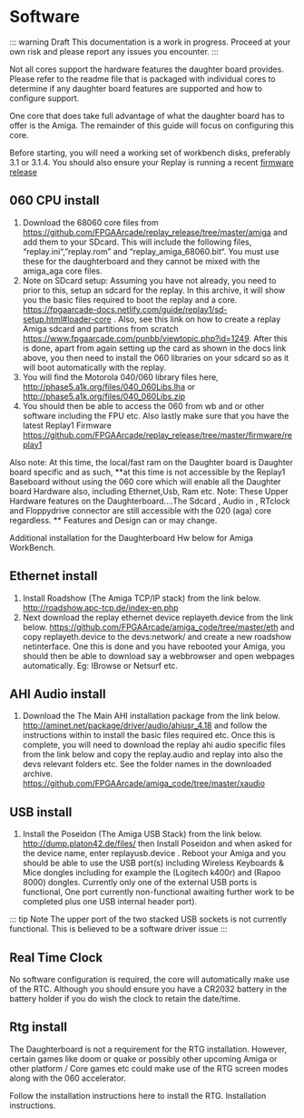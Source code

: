 # Software

::: warning Draft
This documentation is a work in progress. Proceed at your own risk and please report
any issues you encounter.
:::

Not all cores support the hardware features the daughter board provides.
Please refer to the readme file that is packaged with individual cores to
determine if any daughter board features are supported and how to configure support.

One core that does take full advantage of what the daughter board has to offer
is the Amiga. The remainder of this guide will focus on configuring this core.

Before starting, you will need a working set of workbench disks, preferably
3.1 or 3.1.4. You should also ensure your Replay is running a recent
[firmware release](/guide/replay1/firmware-upgrade)

<!-- and you’ll need an updated ROM and other files from the one in replay release for the 060.  -->

## 060 CPU install

1) Download the 68060 core files from https://github.com/FPGAArcade/replay_release/tree/master/amiga and add them to your SDcard. This will include the following files, “replay.ini“,”replay.rom” and “replay_amiga_68060.bit“. You must use these for the daughterboard and they cannot be mixed with the amiga_aga core files.
2) Note on SDcard setup: Assuming you have not already, you need to prior to this, setup an sdcard for the replay. In this archive, it will show you the basic files required to boot the replay and a core. https://fpgaarcade-docs.netlify.com/guide/replay1/sd-setup.html#loader-core . Also, see this link on how to create a replay Amiga sdcard and partitions from scratch https://www.fpgaarcade.com/punbb/viewtopic.php?id=1249. After this is done, apart from again setting up the card as shown in the docs link above, you then need to install the 060 libraries on your sdcard so as it will boot automatically with the replay.
3) You will find the Motorola 040/060 library files here, http://phase5.a1k.org/files/040_060Libs.lha or http://phase5.a1k.org/files/040_060Libs.zip
4) You should then be able to access the 060 from wb and or other software including the FPU etc. Also lastly make sure that you have the latest Replay1 Firmware https://github.com/FPGAArcade/replay_release/tree/master/firmware/replay1

Also note: At this time, the local/fast ram on the Daughter board is Daughter board specific and as such, **at this time is not accessible by the Replay1 Baseboard without using the 060 core which will enable all the Daughter board Hardware also, including Ethernet,Usb, Ram etc. Note: These Upper Hardware features on the Daughterboard….The Sdcard , Audio in , RTclock and Floppydrive connector are still accessible with the 020 (aga) core regardless.
** Features and Design can or may change.

Additional installation for the Daughterboard Hw below for Amiga WorkBench.

## Ethernet install

1) Install Roadshow (The Amiga TCP/IP stack) from the link below.
http://roadshow.apc-tcp.de/index-en.php
2) Next download the replay ethernet device replayeth.device from the link below.
https://github.com/FPGAArcade/amiga_code/tree/master/eth and copy replayeth.device to the devs:network/ and create a new roadshow netinterface. One this is done and you have rebooted your Amiga, you should then be able to download say a webbrowser and open webpages automatically. Eg: IBrowse or Netsurf etc.

## AHI Audio install

1) Download the The Main AHI installation package from the link below.
http://aminet.net/package/driver/audio/ahiusr_4.18 and follow the instructions within to install the basic files required etc.
Once this is complete, you will need to download the replay ahi audio specific files from the link below and copy the replay.audio and replay into also the devs relevant folders etc. See the folder names in the downloaded archive. https://github.com/FPGAArcade/amiga_code/tree/master/xaudio

## USB install

1) Install the Poseidon (The Amiga USB Stack) from the link below.
http://dump.platon42.de/files/ then Install Poseidon and when asked for the device name, enter replayusb.device . Reboot your Amiga and you should be able to use the USB port(s) including Wireless Keyboards & Mice dongles including for example the (Logitech k400r) and (Rapoo 8000) dongles. Currently only one of the external USB ports is functional, One port currently non-functional awaiting further work to be completed plus one USB internal header port).

::: tip Note
The upper port of the two stacked USB sockets is not currently functional. This
is believed to be a software driver issue
:::


## Real Time Clock

No software configuration is required, the core will automatically make use of the RTC.
Although you should ensure you have a CR2032 battery in the battery holder if you
do wish the clock to retain the date/time.

## Rtg install

The Daughterboard is not a requirement for the RTG installation.
However, certain games like doom or quake or possibly other upcoming Amiga or other platform / Core games etc could make use of the RTG screen modes along with the 060 accelerator.

Follow the installation instructions here to install the RTG. Installation instructions.

<!-- TODO: Link to RTG setup page in KB until manual for Amiga core available -->